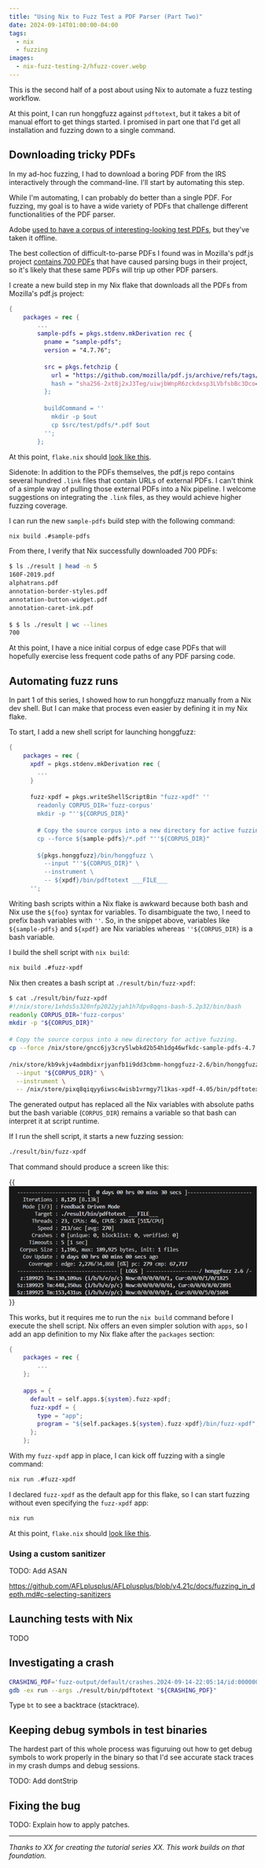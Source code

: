 ```yaml
---
title: "Using Nix to Fuzz Test a PDF Parser (Part Two)"
date: 2024-09-14T01:00:00-04:00
tags:
  - nix
  - fuzzing
images:
  - nix-fuzz-testing-2/hfuzz-cover.webp
---
```


This is the second half of a post about using Nix to automate a fuzz testing workflow.

At this point, I can run honggfuzz against `pdftotext`, but it takes a bit of manual effort to get things started. I promised in part one that I'd get all installation and fuzzing down to a single command.

## Downloading tricky PDFs

In my ad-hoc fuzzing, I had to download a boring PDF from the IRS interactively through the command-line. I'll start by automating this step.

While I'm automating, I can probably do better than a single PDF. For fuzzing, my goal is to have a wide variety of PDFs that challenge different functionalities of the PDF parser.

Adobe [used to have a corpus of interesting-looking test PDFs](https://web.archive.org/web/20150228065245/http://acroeng.adobe.com/wp/?page_id=10), but they've taken it offline.

The best collection of difficult-to-parse PDFs I found was in Mozilla's pdf.js project [contains 700 PDFs](https://github.com/mozilla/pdf.js/tree/v4.7.76/test/pdfs) that have caused parsing bugs in their project, so it's likely that these same PDFs will trip up other PDF parsers.

I create a new build step in my Nix flake that downloads all the PDFs from Mozilla's pdf.js project:

```nix
{
    packages = rec {
        ...
        sample-pdfs = pkgs.stdenv.mkDerivation rec {
          pname = "sample-pdfs";
          version = "4.7.76";

          src = pkgs.fetchzip {
            url = "https://github.com/mozilla/pdf.js/archive/refs/tags/v${version}.zip";
            hash = "sha256-2xt8j2xJ3Teg/uiwjbWnpR6zckdxsp3LVbfsbBc3Dco=";
          };

          buildCommand = ''
            mkdir -p $out
            cp $src/test/pdfs/*.pdf $out
          '';
        };
```

At this point, `flake.nix` should [look like this](https://gitlab.com/mtlynch/fuzz-xpdf/-/blob/04-download-pdfs/flake.nix).

Sidenote: In addition to the PDFs themselves, the pdf.js repo contains several hundred `.link` files that contain URLs of external PDFs. I can't think of a simple way of pulling those external PDFs into a Nix pipeline. I welcome suggestions on integrating the `.link` files, as they would achieve higher fuzzing coverage.

I can run the new `sample-pdfs` build step with the following command:

```bash
nix build .#sample-pdfs
```

From there, I verify that Nix successfully downloaded 700 PDFs:

```bash
$ ls ./result | head -n 5
160F-2019.pdf
alphatrans.pdf
annotation-border-styles.pdf
annotation-button-widget.pdf
annotation-caret-ink.pdf

$ $ ls ./result | wc --lines
700
```

At this point, I have a nice initial corpus of edge case PDFs that will hopefully exercise less frequent code paths of any PDF parsing code.

## Automating fuzz runs

In part 1 of this series, I showed how to run honggfuzz manually from a Nix dev shell. But I can make that process even easier by defining it in my Nix flake.

To start, I add a new shell script for launching honggfuzz:

```nix
{
    packages = rec {
      xpdf = pkgs.stdenv.mkDerivation rec {
        ...
      }

      fuzz-xpdf = pkgs.writeShellScriptBin "fuzz-xpdf" ''
        readonly CORPUS_DIR='fuzz-corpus'
        mkdir -p "''${CORPUS_DIR}"

        # Copy the source corpus into a new directory for active fuzzing.
        cp --force ${sample-pdfs}/*.pdf "''${CORPUS_DIR}"

        ${pkgs.honggfuzz}/bin/honggfuzz \
          --input "''${CORPUS_DIR}" \
          --instrument \
          -- ${xpdf}/bin/pdftotext ___FILE___
      '';
```

Writing bash scripts within a Nix flake is awkward because both bash and Nix use the `${foo}` syntax for variables. To disambiguate the two, I need to prefix bash variables with `''`. So, in the snippet above, variables like `${sample-pdfs}` and `${xpdf}` are Nix variables whereas `''${CORPUS_DIR}` is a bash variable.

I build the shell script with `nix build`:

```bash
nix build .#fuzz-xpdf
```

Nix then creates a bash script at `./result/bin/fuzz-xpdf`:

```bash
$ cat ./result/bin/fuzz-xpdf
#!/nix/store/1xhds5s320nfp2022yjah1h7dpv8qqns-bash-5.2p32/bin/bash
readonly CORPUS_DIR='fuzz-corpus'
mkdir -p "${CORPUS_DIR}"

# Copy the source corpus into a new directory for active fuzzing.
cp --force /nix/store/gncc6jy3cry5lwbkd2b54h1dg46wfkdc-sample-pdfs-4.7.76/*.pdf "${CORPUS_DIR}"

/nix/store/kb9vkjv4admbdixrjyanfb1i9dd3cbmm-honggfuzz-2.6/bin/honggfuzz \
  --input "${CORPUS_DIR}" \
  --instrument \
  -- /nix/store/pixq8qiqyy6iwsc4wisb1vrmgy7l1kas-xpdf-4.05/bin/pdftotext ___FILE___
```

The generated output has replaced all the Nix variables with absolute paths but the bash variable (`CORPUS_DIR`) remains a variable so that bash can interpret it at script runtime.

If I run the shell script, it starts a new fuzzing session:

```bash
./result/bin/fuzz-xpdf
```

That command should produce a screen like this:

{{<img src="hfuzz.webp" caption="TODO">}}

This works, but it requires me to run the `nix build` command before I execute the shell script. Nix offers an even simpler solution with `apps`, so I add an app definition to my Nix flake after the `packages` section:

```nix
{
    packages = rec {
        ...
    };

    apps = {
      default = self.apps.${system}.fuzz-xpdf;
      fuzz-xpdf = {
        type = "app";
        program = "${self.packages.${system}.fuzz-xpdf}/bin/fuzz-xpdf";
      };
    };
```

With my `fuzz-xpdf` app in place, I can kick off fuzzing with a single command:

```bash
nix run .#fuzz-xpdf
```

I declared `fuzz-xpdf` as the default app for this flake, so I can start fuzzing without even specifying the `fuzz-xpdf` app:

```bash
nix run
```

At this point, `flake.nix` should [look like this](https://gitlab.com/mtlynch/fuzz-xpdf/-/blob/05-launch-honggfuzz/flake.nix).

### Using a custom sanitizer

TODO: Add ASAN

https://github.com/AFLplusplus/AFLplusplus/blob/v4.21c/docs/fuzzing_in_depth.md#c-selecting-sanitizers

## Launching tests with Nix

TODO

## Investigating a crash

```bash
CRASHING_PDF='fuzz-output/default/crashes.2024-09-14-22:05:14/id:000000,sig:11,src:000862+000165,time:102771,execs:57754,op:splice,rep:13'
gdb -ex run --args ./result/bin/pdftotext "${CRASHING_PDF}"
```

Type `bt` to see a backtrace (stacktrace).

## Keeping debug symbols in test binaries

The hardest part of this whole process was figuruing out how to get debug symbols to work properly in the binary so that I'd see accurate stack traces in my crash dumps and debug sessions.

TODO: Add dontStrip

## Fixing the bug

TODO: Explain how to apply patches.

---

_Thanks to XX for creating the tutorial series XX. This work builds on that foundation._
